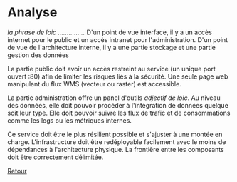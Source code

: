 # Analyse #

*la phrase de loic ...............*
D'un point de vue interface, il y a un accès internet pour le public et un accès intranet pour l'administration.
D'un point de vue de l'architecture interne, il y a une partie stockage et une partie gestion des données

La partie public doit avoir un accès restreint au service (un unique port ouvert :80) afin de limiter les risques liés à la sécurité. Une seule page web manipulant du flux WMS (vecteur ou raster) est accessible.

La partie administration offre un panel d'outils *adjectif de loic*. Au niveau des données, elle doit pouvoir procéder à l'intégration de données quelque soit leur type. Elle doit pouvoir suivre les flux de trafic et de consommations comme les logs ou les métriques internes.

Ce service doit être le plus résilient possible et s'ajuster à une montée en charge. L'infrastructure doit être redéployable facilement avec le moins de dépendances à l'architecture physique.
La frontière entre les composants doit être correctement délimitée.

[Retour](/)
